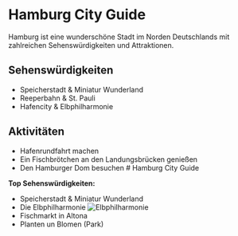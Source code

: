 # Hamburg City Guide

Hamburg ist eine wunderschöne Stadt im Norden Deutschlands mit zahlreichen Sehenswürdigkeiten und Attraktionen.

## Sehenswürdigkeiten
- Speicherstadt & Miniatur Wunderland
- Reeperbahn & St. Pauli
- Hafencity & Elbphilharmonie

## Aktivitäten
- Hafenrundfahrt machen
- Ein Fischbrötchen an den Landungsbrücken genießen
- Den Hamburger Dom besuchen # Hamburg City Guide

**Top Sehenswürdigkeiten:**

- Speicherstadt & Miniatur Wunderland
- Die Elbphilharmonie ![Elbphilharmonie](images/bild.jpg)
- Fischmarkt in Altona
- Planten un Blomen (Park)
